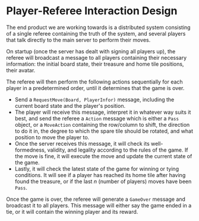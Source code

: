 # Player-Referee Interaction Design

The end product we are working towards is a distributed system consisting of a single referee containing the truth
of the system, and several players that talk directly to the main server to perform their moves.

On startup (once the server has dealt with signing all players up), the referee will broadcast a message to all
players containing their necessary information: the initial board state, their treasure and home tile positions,
their avatar.

The referee will then perform the following actions sequentially for each player in a predetermined order, until it determines that the game is over.
- Send a `RequestMove(Board, PlayerInfor)` message, including the current board state and the player's position.
- The player will receive this message, interpret it in whatever way suits it best, and send the referee a
    `Action` message which is either a `Pass` object, or a `MoveAction` containing the row/column to shift, the direction to do it in, the degree to which the spare tile
    should be rotated, and what position to move the player to.
- Once the server receives this message, it will check its well-formedness, validity, and legality according to the rules 
of the game. If the move is fine, it will execute the move and update the current state of the game.
- Lastly, it will check the latest state of the game for winning or tying conditions. It will see if a player has
  reached its home tile after having found the treasure, or if the last _n_ (number of players) moves have been `Pass`.

Once the game is over, the referee will generate a `GameOver` message and broadcast it to all players. This message will either
say the game ended in a tie, or it will contain the winning player and its reward.


